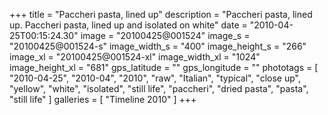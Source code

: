 +++
title = "Paccheri pasta, lined up"
description = "Paccheri pasta, lined up. Paccheri pasta, lined up and isolated on white"
date = "2010-04-25T00:15:24.30"
image = "20100425@001524"
image_s = "20100425@001524-s"
image_width_s = "400"
image_height_s = "266"
image_xl = "20100425@001524-xl"
image_width_xl = "1024"
image_height_xl = "681"
gps_latitude = ""
gps_longitude = ""
phototags = [ "2010-04-25", "2010-04", "2010", "raw", "Italian", "typical", "close up", "yellow", "white", "isolated", "still life", "paccheri", "dried pasta", "pasta", "still life" ]
galleries = [ "Timeline 2010" ]
+++
